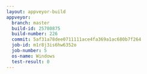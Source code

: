 ```yaml
---
layout: appveyor-build
appveyor:
  branch: master
  build-id: 25780875
  build-number: 226
  commit: 5af31a78dee0711111ace4fa369a1ac680b7f264
  job-id: m1r8j3is6hw6352o
  job-number: 5
  os-name: Windows
  test-result: 0
---
```

